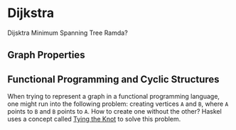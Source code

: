 # Dijkstra

Dijsktra
Minimum Spanning Tree
Ramda?

## Graph Properties

## Functional Programming and Cyclic Structures

When trying to represent a graph in a functional programming language, one might run into the following problem: creating vertices `A` and `B`, where `A` points to `B` and `B` points to `A`. How to create one without the other? Haskel uses a concept called [Tying the Knot](https://wiki.haskell.org/Tying_the_Knot) to solve this problem.
